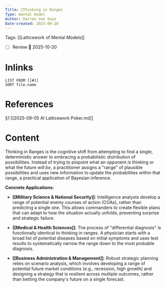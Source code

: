 ```yaml
---
Title: 🧩Thinking in Ranges
Type: mental model 
Author: Darren Van Soye 
Date-created: 2025-09-20
---
```

Tags: [[Latticework of Mental Models]]

- [ ] Review 📅 2025-10-20
    
# Inlinks

```dataview
LIST FROM [[#]]
SORT file.name
```

# References

§1 [[2025-09-05 AI Latticework Poker.md]]

# Content

Thinking in Ranges is the cognitive shift from attempting to find a single, deterministic answer to embracing a probabilistic distribution of possibilities. Instead of trying to pinpoint what an opponent _is_ thinking or what the future _will be_, a practitioner assigns a "range" of plausible possibilities and uses new information to update the probabilities within that range, a practical application of Bayesian inference.

**Concrete Applications:**

- **[[Military Science & National Security]]**: Intelligence analysts develop a range of potential enemy courses of action (COAs), rather than predicting a single one. This allows commanders to create flexible plans that can adapt to how the situation actually unfolds, preventing surprise and strategic failure.
    
- **[[Medical & Health Sciences]]**: The process of "differential diagnosis" is functionally identical to thinking in ranges. A physician starts with a broad list of potential diseases based on initial symptoms and uses test results to systematically narrow the range down to the most probable diagnosis.
    
- **[[Business Administration & Management]]**: Robust strategic planning relies on scenario analysis, which involves developing a range of potential future market conditions (e.g., recession, high growth) and designing a strategy that is resilient across multiple outcomes, rather than betting the company's future on a single forecast.
